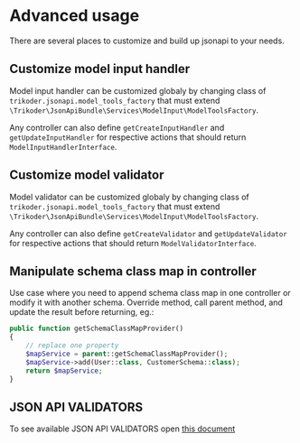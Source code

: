 # Advanced usage

There are several places to customize and build up jsonapi to your needs.

## Customize model input handler
Model input handler can be customized globaly by changing class of `trikoder.jsonapi.model_tools_factory` that must extend `\Trikoder\JsonApiBundle\Services\ModelInput\ModelToolsFactory`.

Any controller can also define `getCreateInputHandler` and `getUpdateInputHandler` for respective actions that should return `ModelInputHandlerInterface`. 

## Customize model validator
Model validator can be customized globaly by changing class of `trikoder.jsonapi.model_tools_factory` that must extend `\Trikoder\JsonApiBundle\Services\ModelInput\ModelToolsFactory`.

Any controller can also define `getCreateValidator` and `getUpdateValidator` for respective actions that should return `ModelValidatorInterface`.

## Manipulate schema class map in controller
Use case where you need to append schema class map in one controller or modify it with another schema.
Override method, call parent method, and update the result before returning, eg.:
```php
public function getSchemaClassMapProvider()
{
    // replace one property
    $mapService = parent::getSchemaClassMapProvider();
    $mapService->add(User::class, CustomerSchema::class);
    return $mapService;
}
```

## JSON API VALIDATORS

To see available JSON API VALIDATORS open [this document](json_api_validators.md)